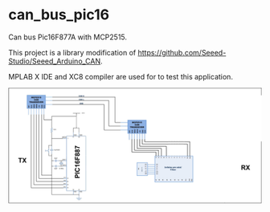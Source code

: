 # can_bus_pic16
 Can bus Pic16F877A with MCP2515.

 This project is a library modification of https://github.com/Seeed-Studio/Seeed_Arduino_CAN. 

 MPLAB X IDE and XC8 compiler are used for to test this application.

![Circuit Diagram](media/Circuit-Diagram.jpg)

